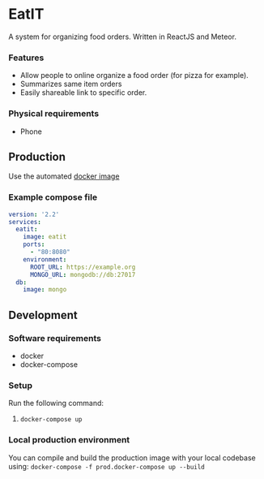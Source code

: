 # EatIT 
A system for organizing food orders. Written in ReactJS and Meteor. 

### Features
* Allow people to online organize a food order (for pizza for example). 
* Summarizes same item orders 
* Easily shareable link to specific order.

### Physical requirements
* Phone

## Production
Use the automated [docker image](https://hub.docker.com/r/cthit/eatit/)

### Example compose file
```yml
version: '2.2'
services:
  eatit:
    image: eatit
    ports:
      - "80:8080"
    environment:
      ROOT_URL: https://example.org
      MONGO_URL: mongodb://db:27017
  db:
    image: mongo
```

## Development

### Software requirements
* docker
* docker-compose

### Setup
Run the following command:
1. `docker-compose up`

### Local production environment
You can compile and build the production image with your local codebase using:
`docker-compose -f prod.docker-compose up --build`